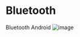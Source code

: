 # Bluetooth
Bluetooth Android
![image](https://github.com/a-voyager/BluetoothHelper/raw/master/imgs/ble_icon.png)
